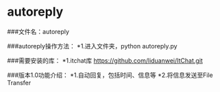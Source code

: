 # autoreply

###文件名：autoreply

###autoreply操作方法：
*1.进入文件夹，python autoreply.py

###需要安装的库：
*1.itchat库 https://github.com/liduanwei/ItChat.git

###版本1.0功能介绍：
*1.自动回复，包括时间、信息等
*2.将信息发送至File Transfer
